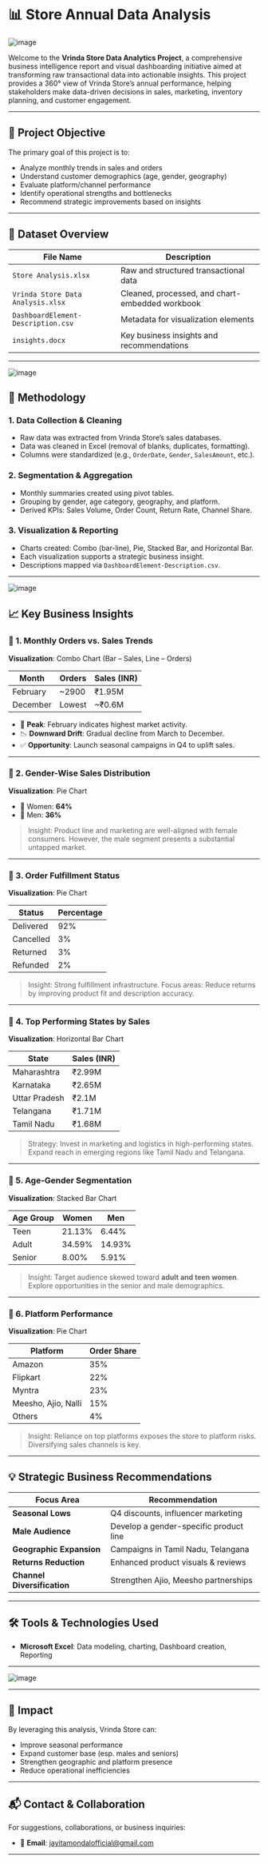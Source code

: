 # 📊 Store Annual Data Analysis 

![image](https://github.com/user-attachments/assets/49fc76a2-d6bd-4e28-8da8-bd19dfb5ae91)



Welcome to the **Vrinda Store Data Analytics Project**, a comprehensive business intelligence report and visual dashboarding initiative aimed at transforming raw transactional data into actionable insights. This project provides a 360° view of Vrinda Store’s annual performance, helping stakeholders make data-driven decisions in sales, marketing, inventory planning, and customer engagement.

---

## 📌 Project Objective

The primary goal of this project is to:

- Analyze monthly trends in sales and orders
- Understand customer demographics (age, gender, geography)
- Evaluate platform/channel performance
- Identify operational strengths and bottlenecks
- Recommend strategic improvements based on insights

---

## 🧾 Dataset Overview

| File Name | Description |
|----------|-------------|
| `Store Analysis.xlsx` | Raw and structured transactional data |
| `Vrinda Store Data Analysis.xlsx` | Cleaned, processed, and chart-embedded workbook |
| `DashboardElement-Description.csv` | Metadata for visualization elements |
| `insights.docx` | Key business insights and recommendations |

---

![image](https://github.com/user-attachments/assets/8a2c2742-3373-460f-9af9-3bc916b31050)

## 🧱 Methodology

### 1. **Data Collection & Cleaning**
- Raw data was extracted from Vrinda Store’s sales databases.
- Data was cleaned in Excel (removal of blanks, duplicates, formatting).
- Columns were standardized (e.g., `OrderDate`, `Gender`, `SalesAmount`, etc.).

### 2. **Segmentation & Aggregation**
- Monthly summaries created using pivot tables.
- Grouping by gender, age category, geography, and platform.
- Derived KPIs: Sales Volume, Order Count, Return Rate, Channel Share.

### 3. **Visualization & Reporting**
- Charts created: Combo (bar-line), Pie, Stacked Bar, and Horizontal Bar.
- Each visualization supports a strategic business insight.
- Descriptions mapped via `DashboardElement-Description.csv`.

---

![image](https://github.com/user-attachments/assets/dd7291b4-ccba-43b2-8d86-cb5a937219bd)


## 📈 Key Business Insights

### 🔹 1. Monthly Orders vs. Sales Trends
**Visualization**: Combo Chart (Bar – Sales, Line – Orders)

| Month | Orders | Sales (INR) |
|-------|--------|-------------|
| February | ~2900 | ₹1.95M |
| December | Lowest | ~₹0.6M |

- 📌 **Peak**: February indicates highest market activity.
- 📉 **Downward Drift**: Gradual decline from March to December.
- ✅ **Opportunity**: Launch seasonal campaigns in Q4 to uplift sales.

---

### 🔹 2. Gender-Wise Sales Distribution
**Visualization**: Pie Chart

- 👩 Women: **64%**
- 👨 Men: **36%**

> Insight: Product line and marketing are well-aligned with female consumers. However, the male segment presents a substantial untapped market.

---

### 🔹 3. Order Fulfillment Status
**Visualization**: Pie Chart

| Status | Percentage |
|--------|------------|
| Delivered | 92% |
| Cancelled | 3% |
| Returned | 3% |
| Refunded | 2% |

> Insight: Strong fulfillment infrastructure. Focus areas: Reduce returns by improving product fit and description accuracy.

---

### 🔹 4. Top Performing States by Sales
**Visualization**: Horizontal Bar Chart

| State | Sales (INR) |
|-------|-------------|
| Maharashtra | ₹2.99M |
| Karnataka | ₹2.65M |
| Uttar Pradesh | ₹2.1M |
| Telangana | ₹1.71M |
| Tamil Nadu | ₹1.68M |

> Strategy: Invest in marketing and logistics in high-performing states. Expand reach in emerging regions like Tamil Nadu and Telangana.

---

### 🔹 5. Age-Gender Segmentation
**Visualization**: Stacked Bar Chart

| Age Group | Women | Men |
|-----------|-------|-----|
| Teen | 21.13% | 6.44% |
| Adult | 34.59% | 14.93% |
| Senior | 8.00% | 5.91% |

> Insight: Target audience skewed toward **adult and teen women**. Explore opportunities in the senior and male demographics.

---

### 🔹 6. Platform Performance
**Visualization**: Pie Chart

| Platform | Order Share |
|----------|-------------|
| Amazon | 35% |
| Flipkart | 22% |
| Myntra | 23% |
| Meesho, Ajio, Nalli | 15% |
| Others | 4% |

> Insight: Reliance on top platforms exposes the store to platform risks. Diversifying sales channels is key.

---

## 💡 Strategic Business Recommendations

| Focus Area | Recommendation |
|------------|----------------|
| **Seasonal Lows** | Q4 discounts, influencer marketing |
| **Male Audience** | Develop a gender-specific product line |
| **Geographic Expansion** | Campaigns in Tamil Nadu, Telangana |
| **Returns Reduction** | Enhanced product visuals & reviews |
| **Channel Diversification** | Strengthen Ajio, Meesho partnerships |

---

## 🛠️ Tools & Technologies Used

- **Microsoft Excel**: Data modeling, charting, Dashboard creation, Reporting

---

![image](https://github.com/user-attachments/assets/e814e60a-e3f8-481d-b2b7-7c4c187f2507)

---

## 🎯 Impact

By leveraging this analysis, Vrinda Store can:
- Improve seasonal performance
- Expand customer base (esp. males and seniors)
- Strengthen geographic and platform presence
- Reduce operational inefficiencies

---

## 📬 Contact & Collaboration

For suggestions, collaborations, or business inquiries:

- 📧 **Email**: jayitamondalofficial@gmail.com

---


